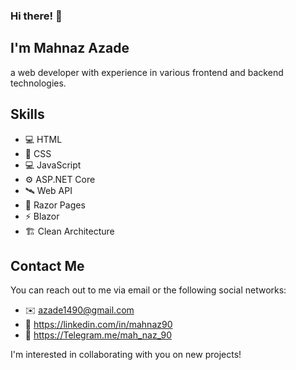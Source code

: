 ### Hi there! 👋
##
## I'm __Mahnaz Azade__
a web developer with experience in various frontend and backend technologies.

## Skills
- 💻 HTML
- 🎨 CSS
- 💻 JavaScript
- ⚙️ ASP.NET Core
- 🛰️ Web API
- 📄 Razor Pages
- ⚡ Blazor
- 🏗️ Clean Architecture

## Contact Me
You can reach out to me via email or the following social networks:

- ✉️ azade1490@gmail.com
- 🔗 https://linkedin.com/in/mahnaz90
- 💬 https://Telegram.me/mah_naz_90

I'm interested in collaborating with you on new projects!
